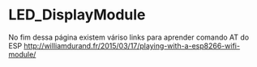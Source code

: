 # LED_DisplayModule

No fim dessa página existem váriso links para aprender comando AT do ESP
http://williamdurand.fr/2015/03/17/playing-with-a-esp8266-wifi-module/
